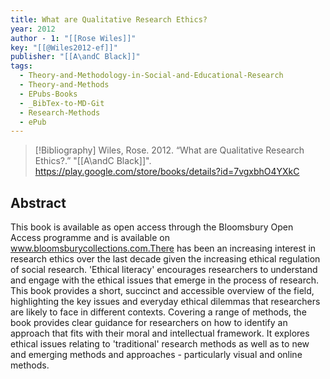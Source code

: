 ```yaml
---
title: What are Qualitative Research Ethics?
year: 2012
author - 1: "[[Rose Wiles]]"
key: "[[@Wiles2012-ef]]"
publisher: "[[A\andC Black]]"
tags:
  - Theory-and-Methodology-in-Social-and-Educational-Research
  - Theory-and-Methods
  - EPubs-Books
  - _BibTex-to-MD-Git
  - Research-Methods
  - ePub
---
```


> [!Bibliography]
> Wiles, Rose. 2012. “What are Qualitative Research Ethics?.” "[[A\andC Black]]". https://play.google.com/store/books/details?id=7vgxbhO4YXkC

## Abstract
This book is available as open access through the Bloomsbury Open Access programme and is available on www.bloomsburycollections.com.There has been an increasing interest in research ethics over the last decade given the increasing ethical regulation of social research. 'Ethical literacy' encourages researchers to understand and engage with the ethical issues that emerge in the process of research. This book provides a short, succinct and accessible overview of the field, highlighting the key issues and everyday ethical dilemmas that researchers are likely to face in different contexts. Covering a range of methods, the book provides clear guidance for researchers on how to identify an approach that fits with their moral and intellectual framework. It explores ethical issues relating to 'traditional' research methods as well as to new and emerging methods and approaches - particularly visual and online methods.